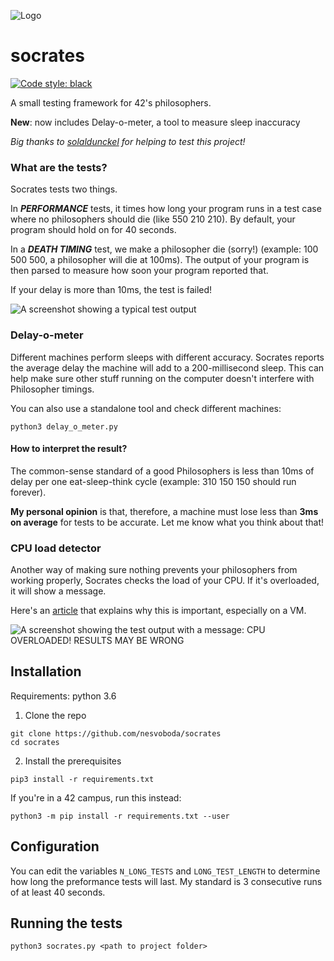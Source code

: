 
![Logo](https://i.imgur.com/JyKRlbd.png)

# socrates
[![Code style: black](https://img.shields.io/badge/code%20style-black-000000.svg)](https://github.com/psf/black)


A small testing framework for 42's philosophers.

**New**: now includes Delay-o-meter, a tool to measure sleep inaccuracy

_Big thanks to [solaldunckel](https://github.com/solaldunckel) for helping to test this project!_

### What are the tests?

Socrates tests two things.

In _**PERFORMANCE**_ tests, it times how long your program runs in a test case where
no philosophers should die (like 550 210 210). By default, your program should hold on for 40 seconds.

In a _**DEATH TIMING**_ test, we make a philosopher die (sorry!) (example: 100 500 500, a philosopher will die at 100ms).
The output of your program is then parsed to measure how soon your program reported that.

If your delay is more than 10ms, the test is failed!

![A screenshot showing a typical test output](https://i.imgur.com/oJ43M1f.png)

### Delay-o-meter

Different machines perform sleeps with different accuracy. Socrates reports the average delay the machine will add to a 200-millisecond sleep. This can help make sure other stuff running on the computer doesn't interfere with Philosopher timings.

You can also use a standalone tool and check different machines:
```
python3 delay_o_meter.py
```

#### How to interpret the result?

The common-sense standard of a good Philosophers is less than 10ms of delay per one eat-sleep-think cycle (example: 310 150 150 should run forever).

**My personal opinion** is that, therefore, a machine must lose less than **3ms on average** for tests to be accurate. Let me know what you think about that!

### CPU load detector

Another way of making sure nothing prevents your philosophers from working properly, Socrates checks the load of your CPU. If it's overloaded, it will show a message.

Here's an [article](https://www.notion.so/philosophers-VM-c60be9c836084edfbcd9c07e29b429c4) that explains why this is important, especially on a VM.

![A screenshot showing the test output with a message: CPU OVERLOADED! RESULTS MAY BE WRONG](https://i.imgur.com/Nj7Jiey.png)

## Installation

Requirements: python 3.6

1. Clone the repo
```
git clone https://github.com/nesvoboda/socrates
cd socrates
```

2. Install the prerequisites

```
pip3 install -r requirements.txt
```

If you're in a 42 campus, run this instead:

```
python3 -m pip install -r requirements.txt --user
```

## Configuration

You can edit the variables `N_LONG_TESTS` and `LONG_TEST_LENGTH` to determine how long the preformance tests will last.
My standard is 3 consecutive runs of at least 40 seconds.

## Running the tests

```
python3 socrates.py <path to project folder>
```
